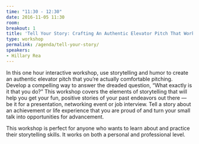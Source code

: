 ```yaml
---
time: "11:30 - 12:30"
date: 2016-11-05 11:30
room:
breakout: 1
title: 'Tell Your Story: Crafting An Authentic Elevator Pitch That Works'
type: workshop
permalink: /agenda/tell-your-story/
speakers:
- Hillary Rea
---
```


In this one hour interactive workshop, use storytelling and humor to create an authentic elevator pitch that you’re actually comfortable pitching. Develop a compelling way to answer the dreaded question, “What exactly is it that you do?” This workshop covers the elements of storytelling that will help you get your fun, positive stories of your past endeavors out there — be it for a presentation, networking event or job interview. Tell a story about an achievement or life experience that you are proud of and turn your small talk into opportunities for advancement.

This workshop is perfect for anyone who wants to learn about and practice their storytelling skills. It works on both a personal and professional level.
